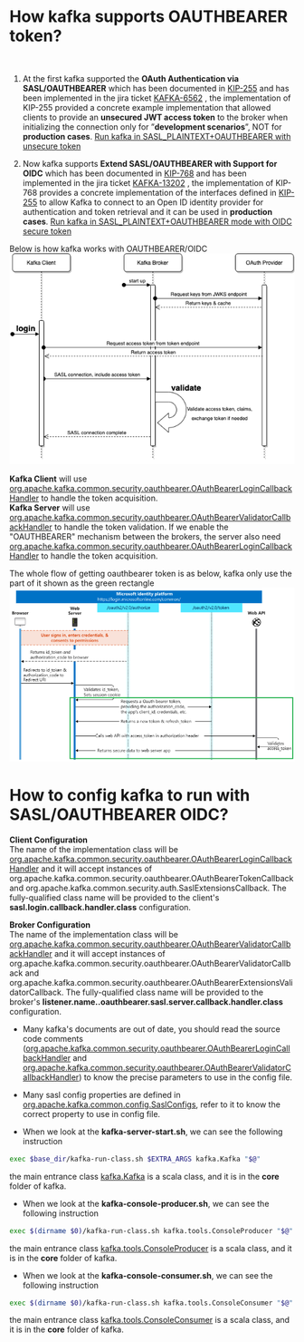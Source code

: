 # How kafka supports OAUTHBEARER token?
​
1. At the first kafka supported the **OAuth Authentication via SASL/OAUTHBEARER** which has been documented in [KIP-255](https://cwiki.apache.org/confluence/pages/viewpage.action?pageId=75968876) and has been implemented in the jira ticket [KAFKA-6562](https://issues.apache.org/jira/browse/KAFKA-6562) , the implementation of KIP-255 provided a concrete example implementation that allowed clients to provide an **unsecured JWT access token** to the broker when initializing the connection only for ”**development scenarios**”, NOT for **production cases**.  [Run kafka in SASL_PLAINTEXT+OAUTHBEARER with unsecure token](https://github.com/leiwang008/documents/blob/main/kafka/how_to_run_kafka_in_sasl_plaintext_oauthbearer_with_default_unsecure_token.md)

2. Now kafka supports **Extend SASL/OAUTHBEARER with Support for OIDC** which has been documented in [KIP-768](https://cwiki.apache.org/confluence/pages/viewpage.action?pageId=186877575) and has been implemented in the jira ticket [KAFKA-13202](https://issues.apache.org/jira/browse/KAFKA-13202) , the implementation of KIP-768 provides a concrete implementation of the interfaces defined in [KIP-255](https://cwiki.apache.org/confluence/pages/viewpage.action?pageId=75968876) to allow Kafka to connect to an Open ID identity provider for authentication and token retrieval and it can be used in **production cases**. [Run kafka in SASL_PLAINTEXT+OAUTHBEARER mode with OIDC secure token](https://github.com/leiwang008/documents/blob/main/kafka/how_to_run_kafka_in_sasl_plaintext_oauthbearer_with_oidc_token.md)  

Below is how kafka works with OAUTHBEARER/OIDC  
![OAuth Bearer Token OIDC](https://github.com/leiwang008/documents/blob/main/kafka/img/oauthbearer_oidc_flow.png)  

**Kafka Client** will use [org.apache.kafka.common.security.oauthbearer.OAuthBearerLoginCallbackHandler](https://github.com/a0x8o/kafka/blob/master/clients/src/main/java/org/apache/kafka/common/security/oauthbearer/OAuthBearerLoginCallbackHandler.java) to handle the token acquisition.  
**Kafka Server** will use [org.apache.kafka.common.security.oauthbearer.OAuthBearerValidatorCallbackHandler](https://github.com/a0x8o/kafka/blob/master/clients/src/main/java/org/apache/kafka/common/security/oauthbearer/OAuthBearerValidatorCallbackHandler.java) to handle the token validation. If we enable the "OAUTHBEARER" mechanism between the brokers, the server also need [org.apache.kafka.common.security.oauthbearer.OAuthBearerLoginCallbackHandler](https://github.com/a0x8o/kafka/blob/master/clients/src/main/java/org/apache/kafka/common/security/oauthbearer/OAuthBearerLoginCallbackHandler.java) to handle the token acquisition.

The whole flow of getting oauthbearer token is as below, kafka only use the part of it shown as the green rectangle  
![getting oauthbearer token](https://github.com/leiwang008/documents/blob/main/kafka/img/oauthbearer_token_acquisition_flow.png)  

# How to config kafka to run with SASL/OAUTHBEARER OIDC?
**Client Configuration**  
The name of the implementation class will be [org.apache.kafka.common.security.oauthbearer.OAuthBearerLoginCallbackHandler](https://github.com/a0x8o/kafka/blob/master/clients/src/main/java/org/apache/kafka/common/security/oauthbearer/OAuthBearerLoginCallbackHandler.java) and it will accept instances of org.apache.kafka.common.security.oauthbearer.OAuthBearerTokenCallback and org.apache.kafka.common.security.auth.SaslExtensionsCallback. The fully-qualified class name will be provided to the client's **sasl.login.callback.handler.class** configuration.

**Broker Configuration**  
The name of the implementation class will be [org.apache.kafka.common.security.oauthbearer.OAuthBearerValidatorCallbackHandler](https://github.com/a0x8o/kafka/blob/master/clients/src/main/java/org/apache/kafka/common/security/oauthbearer/OAuthBearerValidatorCallbackHandler.java) and it will accept instances of org.apache.kafka.common.security.oauthbearer.OAuthBearerValidatorCallback and org.apache.kafka.common.security.oauthbearer.OAuthBearerExtensionsValidatorCallback. The fully-qualified class name will be provided to the broker's **listener.name.<listener name>.oauthbearer.sasl.server.callback.handler.class** configuration.

- Many kafka's documents are out of date, you should read the source code comments ([org.apache.kafka.common.security.oauthbearer.OAuthBearerLoginCallbackHandler](https://github.com/a0x8o/kafka/blob/master/clients/src/main/java/org/apache/kafka/common/security/oauthbearer/OAuthBearerLoginCallbackHandler.java) and [org.apache.kafka.common.security.oauthbearer.OAuthBearerValidatorCallbackHandler](https://github.com/a0x8o/kafka/blob/master/clients/src/main/java/org/apache/kafka/common/security/oauthbearer/OAuthBearerValidatorCallbackHandler.java)) to know the precise parameters to use in the config file.

- Many sasl config properties are defined in [org.apache.kafka.common.config.SaslConfigs](https://github.com/a0x8o/kafka/blob/master/clients/src/main/java/org/apache/kafka/common/config/SaslConfigs.java), refer to it to know the correct property to use in config file.

- When we look at the **kafka-server-start.sh**, we can see the following instruction
```bash
exec $base_dir/kafka-run-class.sh $EXTRA_ARGS kafka.Kafka "$@"
```
the main entrance class [kafka.Kafka](https://github.com/a0x8o/kafka/blob/master/core/src/main/scala/kafka/Kafka.scala) is a scala class, and it is in the **core** folder of kafka.

- When we look at the **kafka-console-producer.sh**, we can see the following instruction
```bash
exec $(dirname $0)/kafka-run-class.sh kafka.tools.ConsoleProducer "$@"
```
the main entrance class [kafka.tools.ConsoleProducer](https://github.com/a0x8o/kafka/blob/master/core/src/main/scala/kafka/tools/ConsoleProducer.scala) is a scala class, and it is in the **core** folder of kafka.

- When we look at the **kafka-console-consumer.sh**, we can see the following instruction
```bash
exec $(dirname $0)/kafka-run-class.sh kafka.tools.ConsoleConsumer "$@"
```
the main entrance class [kafka.tools.ConsoleConsumer](https://github.com/a0x8o/kafka/blob/master/core/src/main/scala/kafka/tools/ConsoleConsumer.scala) is a scala class, and it is in the **core** folder of kafka.

